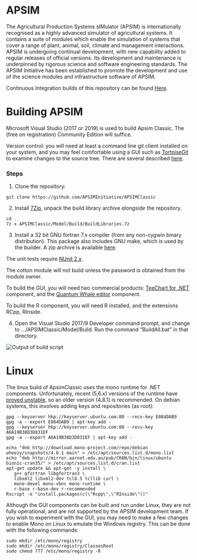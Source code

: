 # APSIM

The Agricultural Production Systems sIMulator (APSIM) is internationally recognised as a highly advanced simulator of agricultural systems. It contains a suite of modules which enable the simulation of systems that cover a range of plant, animal, soil, climate and management interactions. APSIM is undergoing continual development, with new capability added to regular releases of official versions. Its development and maintenance is underpinned by rigorous science and software engineering standards. The APSIM Initiative has been established to promote the development and use of the science modules and infrastructure software of APSIM.

Continuous Integration builds of this repository can be found [Here](https://apsimdev.apsim.info/APSIM.Builds.Portal/Bob.aspx). 

# Building APSIM

Microsoft Visual Studio (2017 or 2019) is used to build Apsim Classic. The (free on registration) Community Edition will suffice.

Version control: you will need at least a command line git client installed on your system, and you may feel comfortable using a GUI such as [TortoiseGit](https://tortoisegit.org/) to examine changes to the source tree. There are several described [here](https://stackoverflow.com/questions/8047483/does-tortoisegit-work-with-portablegit-x-x-x-x-previewyyyyyy-what-are-compatibl/32427897#32427897).

### Steps

1. Clone the repository:

```git clone https://github.com/APSIMInitiative/APSIMClassic```

2. Install [7Zip](http://www.7-zip.org/), unpack the build library archive _alongside_ the repository.

```
cd ..
7z x APSIMClassic/Model/Build/BuildLibraries.7z
```

3. Install a 32 bit GNU fortran 7.x compiler (from any non-cygwin binary distribution). This package also includes GNU make, which is used by the builder. A zip archive is available [here](https://www.apsim.info/wp-content/uploads/2023/02/gcc-5.3.0.7z).

The unit tests require [NUnit 2.x](https://nunit.org/).

The cotton module will not build unless the password is obtained from the module owner.

To build the GUI, you will need two commercial products: [TeeChart for .NET](http://www.steema.com/teechart/net) component, and  the [Quantum Whale editor](http://www.qwhale.net/products/editor.htm) component.

To build the R component, you will need R installed, and the extensions RCpp, RInside.

4. Open the Visual Studio 2017/9 Developer command prompt, and change to …/APSIMClassic/Model/Build. Run the command “BuildAll.bat” in that directory.

![Output of build script](https://www.apsim.info/wp-content/uploads/2019/11/Capture.png)

# Linux

The linux build of ApsimClassic uses the mono runtime for .NET components. Unfortunately, recent (5,6.x) versions of the runtime have [proved unstable](https://github.com/APSIMInitiative/ApsimX/issues/2604), so an older version (4.8.1) is recommended. On debian systems, this involves adding keys and repositories (as root):

```
gpg --keyserver hkp://keyserver.ubuntu.com:80 --recv-key E084DAB9
gpg -a --export E084DAB9 | apt-key add -
gpg --keyserver hkp://keyserver.ubuntu.com:80 --recv-key A6A19B38D3D831EF
gpg -a --export A6A19B38D3D831EF | apt-key add -

echo "deb http://download.mono-project.com/repo/debian wheezy/snapshots/4.8.1 main" > /etc/apt/sources.list.d/mono.list
echo "deb http://mirror.aarnet.edu.au/pub/CRAN/bin/linux/ubuntu bionic-cran35/" > /etc/apt/sources.list.d/cran.list
apt-get update && apt-get -y install \
   g++ gfortran libgfortran3 \
   libxml2 libxml2-dev tcl8.5 tcllib curl \
   mono-devel mono-vbnc mono-runtime \
   r-base r-base-dev r-recommended
Rscript -e "install.packages(c(\"Rcpp\",\"RInside\"))"
```

Although the GUI components can be built and run under Linux, they are not fully operational, and are not supported by the APSIM development team. If you wish to experiment with the GUI, you may need to make a few changes to enable Mono on Linux to emulate the Windows registry. This can be done with the following commands:

```
sudo mkdir /etc/mono/registry
sudo mkdir /etc/mono/registry/ClassesRoot
sudo chmod 777 /etc/mono/registry -R
```